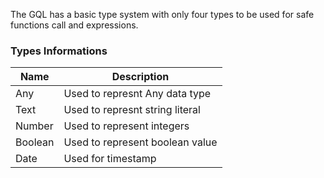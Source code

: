 The GQL has a basic type system with only four types to be used for safe functions call and expressions.

### Types Informations
| Name    | Description                     |
| ------- | ------------------------------- |
| Any     | Used to represnt Any data type  |
| Text    | Used to represnt string literal |
| Number  | Used to represent integers      |
| Boolean | Used to represent boolean value |
| Date    | Used for timestamp              |